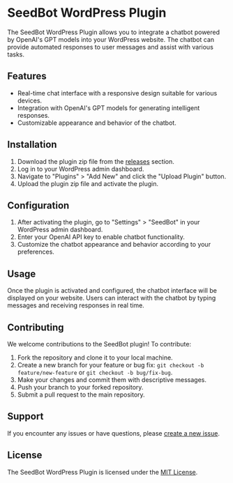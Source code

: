# SeedBot WordPress Plugin

The SeedBot WordPress Plugin allows you to integrate a chatbot powered by OpenAI's GPT models into your WordPress website. The chatbot can provide automated responses to user messages and assist with various tasks.

## Features

- Real-time chat interface with a responsive design suitable for various devices.
- Integration with OpenAI's GPT models for generating intelligent responses.
- Customizable appearance and behavior of the chatbot.

## Installation

1. Download the plugin zip file from the [releases](https://github.com/JoxDigital/seedbot/releases) section.
2. Log in to your WordPress admin dashboard.
3. Navigate to "Plugins" > "Add New" and click the "Upload Plugin" button.
4. Upload the plugin zip file and activate the plugin.

## Configuration

1. After activating the plugin, go to "Settings" > "SeedBot" in your WordPress admin dashboard.
2. Enter your OpenAI API key to enable chatbot functionality.
3. Customize the chatbot appearance and behavior according to your preferences.

## Usage

Once the plugin is activated and configured, the chatbot interface will be displayed on your website. Users can interact with the chatbot by typing messages and receiving responses in real time.

## Contributing

We welcome contributions to the SeedBot plugin! To contribute:

1. Fork the repository and clone it to your local machine.
2. Create a new branch for your feature or bug fix: `git checkout -b feature/new-feature` or `git checkout -b bug/fix-bug`.
3. Make your changes and commit them with descriptive messages.
4. Push your branch to your forked repository.
5. Submit a pull request to the main repository.

## Support

If you encounter any issues or have questions, please [create a new issue](https://github.com/JoxDigital/seedbot/issues).

## License

The SeedBot WordPress Plugin is licensed under the [MIT License](LICENSE).
